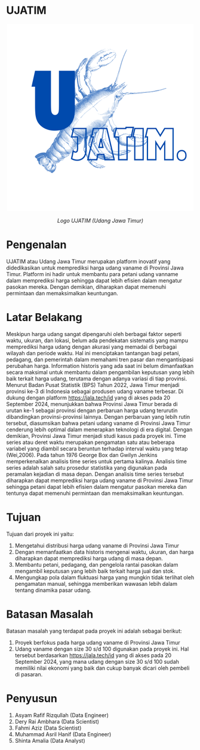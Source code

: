 # UJATIM

<p align="center">
  <img src="logo.png" alt="Udang Jawa Timur">
</p>

<p align="center"><i>Logo UJATIM (Udang Jawa Timur)</i></p>

# Pengenalan 

UJATIM atau Udang Jawa Timur merupakan platform inovatif yang didedikasikan untuk memprediksi harga udang vaname di Provinsi Jawa Timur. Platform ini hadir untuk membantu para petani udang vanname dalam memprediksi harga sehingga dapat lebih efisien dalam mengatur pasokan mereka. Dengan demikian, diharapkan dapat memenuhi permintaan dan memaksimalkan keuntungan.

# Latar Belakang 

Meskipun harga udang sangat dipengaruhi oleh berbagai faktor seperti waktu, ukuran, dan lokasi, belum ada pendekatan sistematis yang mampu memprediksi harga udang dengan akurasi yang memadai di berbagai wilayah dan periode waktu. Hal ini menciptakan tantangan bagi petani, pedagang, dan pemerintah dalam memahami tren pasar dan mengantisipasi perubahan harga. Information historis yang ada saat ini belum dimanfaatkan secara maksimal untuk membantu dalam pengambilan keputusan yang lebih baik terkait harga udang, terutama dengan adanya variasi di tiap provinsi. Menurut Badan Pusat Statistik (BPS) Tahun 2022, Jawa Timur menjadi provinsi ke-3 di Indonesia sebagai produsen udang vaname terbesar. Di dukung dengan platform https://jala.tech/id yang di akses pada 20 September 2024, menunjukkan bahwa Provinsi Jawa Timur berada di urutan ke-1 sebagai provinsi dengan perbaruan harga udang terurutin dibandingkan provinsi-provinsi lainnya. Dengan perbaruan yang lebih rutin tersebut, diasumsikan bahwa petani udang vaname di Provinsi Jawa Timur cenderung lebih optimal dalam menerapkan teknologi di era digital. Dengan demikian, Provinsi Jawa Timur menjadi studi kasus pada proyek ini. 
Time series atau deret waktu merupakan pengamatan satu atau beberapa
variabel yang diambil secara beruntun terhadap interval waktu yang tetap (Wei,2006). Pada tahun 1976 George Box dan Gwilyn Jenkins memperkenalkan
analisis time series untuk pertama kalinya. Analisis time series adalah salah satu prosedur statistika yang digunakan pada peramalan kejadian di masa depan. Dengan analisis time series tersebut diharapkan dapat memprediksi harga udang vaname di Provinsi Jawa Timur sehingga petani dapat lebih efisien dalam mengatur pasokan mereka dan tentunya dapat memenuhi permintaan dan memaksimalkan keuntungan.

# Tujuan 

Tujuan dari proyek ini yaitu:
1. Mengetahui distribusi harga udang vaname di Provinsi Jawa Timur 
2. Dengan memanfaatkan data historis mengenai waktu, ukuran, dan harga diharapkan dapat memprediksi harga udang di masa depan.
3. Membantu petani, pedagang, dan pengelola rantai pasokan dalam mengambil keputusan yang lebih baik terkait harga jual dan stok.
4. Mengungkap pola dalam fluktuasi harga yang mungkin tidak terlihat oleh pengamatan manual, sehingga memberikan wawasan lebih dalam tentang dinamika pasar udang.

# Batasan Masalah

Batasan masalah yang terdapat pada proyek ini adalah sebagai berikut: 
1. Proyek berfokus pada harga udang vaname di Provinsi Jawa Timur 
2. Udang vaname dengan size 30 s/d 100 digunakan pada proyek ini. Hal tersebut berdasarkan https://jala.tech/id yang di akses pada 20 September 2024, yang mana udang dengan size 30 s/d 100 sudah memiliki nilai ekonomi yang baik dan cukup banyak dicari oleh pembeli di pasaran. 

# Penyusun 
1. Asyam Rafif Rizqullah (Data Engineer)
2. Dery Rai Ambhara (Data Scientist)
3. Fahmi Aziz (Data Scientist)
4. Muhammad Asril Hanif (Data Engineer)
5. Shinta Amalia (Data Analyst)

